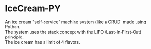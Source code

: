 # IceCream-PY
An ice cream "self-service" machine system (like a CRUD) made using Python.<br>
The system uses the stack concept with the LIFO (Last-In-First-Out) principle.<br>
The ice cream has a limit of 4 flavors.<br><br>

